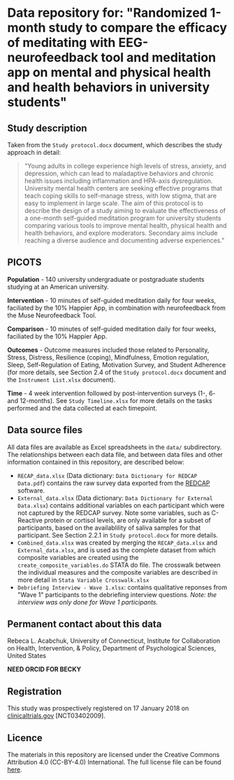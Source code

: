 
# Data repository for: "Randomized 1-month study to compare the efficacy of meditating with EEG-neurofeedback tool and meditation app on mental and physical health and health behaviors in university students"

## Study description

Taken from the `Study protocol.docx` document, which describes the study approach in detail:

> "Young adults in college experience high levels of stress, anxiety, and depression, which can lead to maladaptive behaviors and chronic health issues including inflammation and HPA-axis dysregulation. University mental health centers are seeking effective programs that teach coping skills to self-manage stress, with low stigma, that are easy to implement in large scale. The aim of this protocol is to describe the design of a study aiming to evaluate the effectiveness of a one-month self-guided meditation program for university students comparing various tools to improve mental health, physical health and health behaviors, and explore moderators.  Secondary aims include reaching a diverse audience and documenting adverse experiences."

## PICOTS

__Population__ - 140 university undergraduate or postgraduate students studying at an American university.

__Intervention__ - 10 minutes of self-guided meditation daily for four weeks, faciliated by the 10% Happier App, in combination with neurofeedback from the Muse Neurofeedback Tool.

__Comparison__ - 10 minutes of self-guided meditation daily for four weeks, faciliated by the 10% Happier App.

__Outcomes__ - Outcome measures included those related to Personality, Stress, Distress, Resilience (coping), Mindfulness, Emotion regulation, Sleep, Self-Regulation of Eating, Motivation Survey, and Student Adherence (for more details, see Section 2.4 of the `Study protocol.docx` document and the `Instrument List.xlsx` document).

__Time__ - 4 week intervention followed by post-intervention surveys (1-, 6- and 12-months). See `Study Timeline.xlsx` for more details on the tasks performed and the data collected at each timepoint.

## Data source files

All data files are available as Excel spreadsheets in the `data/` subdirectory. The relationships between each data file, and between data files and other information contained in this repository, are described below:

  * `RECAP_data.xlsx` (Data dictionary: `Data Dictionary for REDCAP Data.pdf`) contains the raw survey data exported from the [REDCAP](https://www.project-redcap.org/) software.
  * `External_data.xlsx` (Data dictionary: `Data Dictionary for External Data.xlsx`) contains additional variables on each participant which were not captured by the REDCAP survey. Note some variables, such as C-Reactive protein or cortisol levels, are only available for a subset of participants, based on the availablility of saliva samples for that participant. See Section 2.2.1 in `Study protocol.docx` for more details.
  * `Combined_data.xlsx` was created by merging the `RECAP_data.xlsx` and `External_data.xlsx`, and is used as the complete dataset from which composite variables are created using the `create_composite_variables.do` STATA do file. The crosswalk between the individual measures and the composite variables are described in more detail in `Stata Variable Crosswalk.xlsx`
  * `Debriefing Interview - Wave 1.xlsx`: contains qualitative reponses from "Wave 1" participants to the debriefing interview questions. _Note: the interview was only done for Wave 1 participants._

## Permanent contact about this data

Rebeca L. Acabchuk, University of Connecticut,  Institute for Collaboration on Health, Intervention, & Policy, Department of Psychological Sciences, United States

__NEED ORCID FOR BECKY__

## Registration

This study was prospectively registered on 17 January 2018 on [clinicaltrials.gov](https://clinicaltrials.gov/ct2/show/NCT03402009) [NCT03402009].

## Licence
The materials in this repository are licensed under the Creative Commons Attribution 4.0 (CC-BY-4.0) International. The full license file can be found [here](/License.txt).

